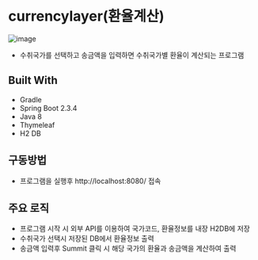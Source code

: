 # currencylayer(환율계산)

![image](https://user-images.githubusercontent.com/70180381/93984140-65196c80-fdbe-11ea-9d8d-79ee9ad10fc5.png)

- 수취국가를 선택하고 송금액을 입력하면 수취국가별 환율이 계산되는 프로그램

## Built With
- Gradle
- Spring Boot 2.3.4
- Java 8
- Thymeleaf
- H2 DB

## 구동방법
- 프로그램을 실행후 http://localhost:8080/ 접속

## 주요 로직
- 프로그램 시작 시 외부 API를 이용하여 국가코드, 환율정보를 내장 H2DB에 저장
- 수취국가 선택시 저장된 DB에서 환율정보 출력
- 송금액 입력후 Summit 클릭 시 해당 국가의 환율과 송금액을 계산하여 출력
